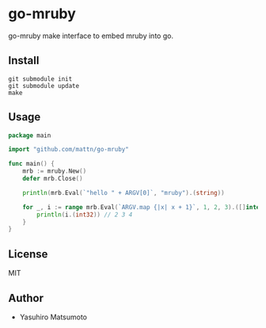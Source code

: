 # go-mruby

go-mruby make interface to embed mruby into go.

## Install

```
git submodule init
git submodule update
make
```

## Usage

```go
package main

import "github.com/mattn/go-mruby"

func main() {
	mrb := mruby.New()
	defer mrb.Close()

	println(mrb.Eval(`"hello " + ARGV[0]`, "mruby").(string))

	for _, i := range mrb.Eval(`ARGV.map {|x| x + 1}`, 1, 2, 3).([]interface{}) {
		println(i.(int32)) // 2 3 4
	}
}
```

## License

MIT

## Author

* Yasuhiro Matsumoto
